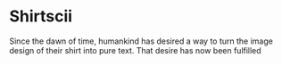 Shirtscii
==================

Since the dawn of time, humankind has desired a way to turn the image design of their shirt into pure text. That desire has now been fulfilled
